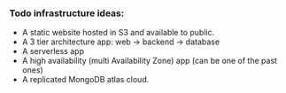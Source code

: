 ### Todo infrastructure ideas:

* A static website hosted in S3 and available to public.
* A 3 tier architecture app: web -> backend -> database
* A serverless app
* A high availability (multi Availability Zone) app (can be one of the past ones)
* A replicated MongoDB atlas cloud.

